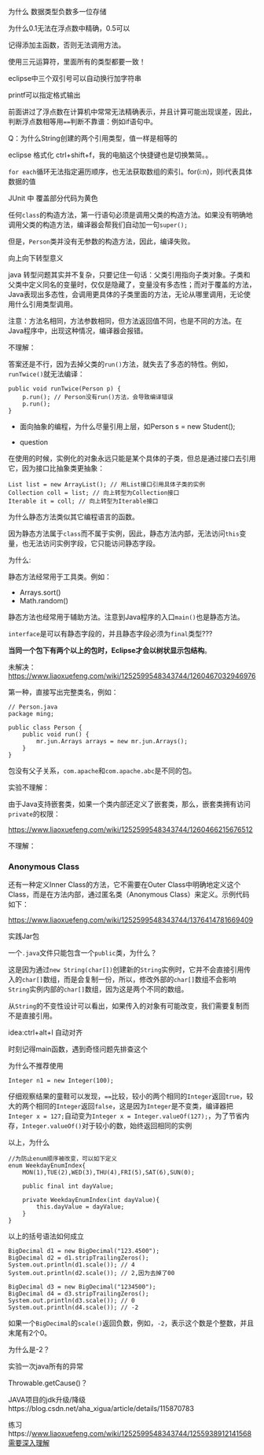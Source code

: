 



为什么 数据类型负数多一位存储

为什么0.1无法在浮点数中精确，0.5可以

记得添加主函数，否则无法调用方法。

使用三元运算符，里面所有的类型都要一致！



eclipse中三个双引号可以自动换行加字符串



printf可以指定格式输出



前面讲过了浮点数在计算机中常常无法精确表示，并且计算可能出现误差，因此，判断浮点数相等用`==`判断不靠谱：例如if语句中。



Q：为什么String创建的两个引用类型，值一样是相等的



eclipse 格式化 ctrl+shift+f，我的电脑这个快捷键也是切换繁简。。



`for each`循环无法指定遍历顺序，也无法获取数组的索引。for(i:n)，则i代表具体数据的值



JUnit 中 覆盖部分代码为黄色



任何`class`的构造方法，第一行语句必须是调用父类的构造方法。如果没有明确地调用父类的构造方法，编译器会帮我们自动加一句`super();`



但是，`Person`类并没有无参数的构造方法，因此，编译失败。



向上向下转型意义



java 转型问题其实并不复杂，只要记住一句话：父类引用指向子类对象。子类和父类中定义同名的变量时，仅仅是隐藏了，变量没有多态性；而对于覆盖的方法，Java表现出多态性，会调用更具体的子类里面的方法，无论从哪里调用，无论使用什么引用类型调用。



 注意：方法名相同，方法参数相同，但方法返回值不同，也是不同的方法。在Java程序中，出现这种情况，编译器会报错。



不理解：

答案还是不行，因为去掉父类的`run()`方法，就失去了多态的特性。例如，`runTwice()`就无法编译：

```
public void runTwice(Person p) {
    p.run(); // Person没有run()方法，会导致编译错误
    p.run();
}
```



* 面向抽象的编程，为什么尽量引用上层，如Person s = new Student();

* question 

在使用的时候，实例化的对象永远只能是某个具体的子类，但总是通过接口去引用它，因为接口比抽象类更抽象：

```
List list = new ArrayList(); // 用List接口引用具体子类的实例
Collection coll = list; // 向上转型为Collection接口
Iterable it = coll; // 向上转型为Iterable接口
```



为什么静态方法类似其它编程语言的函数。



因为静态方法属于`class`而不属于实例，因此，静态方法内部，无法访问`this`变量，也无法访问实例字段，它只能访问静态字段。



为什么:

静态方法经常用于工具类。例如：

- Arrays.sort()
- Math.random()

静态方法也经常用于辅助方法。注意到Java程序的入口`main()`也是静态方法。







`interface`是可以有静态字段的，并且静态字段必须为`final`类型???





**当同一个包下有两个以上的包时，Eclipse才会以树状显示包结构**。



未解决：https://www.liaoxuefeng.com/wiki/1252599548343744/1260467032946976

第一种，直接写出完整类名，例如：

```
// Person.java
package ming;

public class Person {
    public void run() {
        mr.jun.Arrays arrays = new mr.jun.Arrays();
    }
}
```

包没有父子关系，`com.apache`和`com.apache.abc`是不同的包。



实验不理解：

由于Java支持嵌套类，如果一个类内部还定义了嵌套类，那么，嵌套类拥有访问`private`的权限：

https://www.liaoxuefeng.com/wiki/1252599548343744/1260466215676512





不理解：

### Anonymous Class

还有一种定义Inner Class的方法，它不需要在Outer Class中明确地定义这个Class，而是在方法内部，通过匿名类（Anonymous Class）来定义。示例代码如下：

https://www.liaoxuefeng.com/wiki/1252599548343744/1376414781669409



实践Jar包



一个`.java`文件只能包含一个`public`类，为什么？



这是因为通过`new String(char[])`创建新的`String`实例时，它并不会直接引用传入的`char[]`数组，而是会复制一份，所以，修改外部的`char[]`数组不会影响`String`实例内部的`char[]`数组，因为这是两个不同的数组。

从`String`的不变性设计可以看出，如果传入的对象有可能改变，我们需要复制而不是直接引用。





idea:ctrl+alt+l 自动对齐



时刻记得main函数，遇到奇怪问题先排查这个





为什么不推荐使用

```
Integer n1 = new Integer(100);
```







仔细观察结果的童鞋可以发现，`==`比较，较小的两个相同的`Integer`返回`true`，较大的两个相同的`Integer`返回`false`，这是因为`Integer`是不变类，编译器把`Integer x = 127;`自动变为`Integer x = Integer.valueOf(127);`，为了节省内存，`Integer.valueOf()`对于较小的数，始终返回相同的实例

以上，为什么





```
//为防止enum顺序被改变，可以如下定义
enum WeekdayEnumIndex{
    MON(1),TUE(2),WED(3),THU(4),FRI(5),SAT(6),SUN(0);

    public final int dayValue;

    private WeekdayEnumIndex(int dayValue){
        this.dayValue = dayValue;
    }
}
```

以上的括号语法如何成立







```
BigDecimal d1 = new BigDecimal("123.4500");
BigDecimal d2 = d1.stripTrailingZeros();
System.out.println(d1.scale()); // 4
System.out.println(d2.scale()); // 2,因为去掉了00

BigDecimal d3 = new BigDecimal("1234500");
BigDecimal d4 = d3.stripTrailingZeros();
System.out.println(d3.scale()); // 0
System.out.println(d4.scale()); // -2
```

如果一个`BigDecimal`的`scale()`返回负数，例如，`-2`，表示这个数是个整数，并且末尾有2个0。



为什么是-2？



实验一次java所有的异常







Throwable.getCause()？







JAVA项目的jdk升级/降级https://blog.csdn.net/aha_xigua/article/details/115870783











练习https://www.liaoxuefeng.com/wiki/1252599548343744/1255938912141568需要深入理解